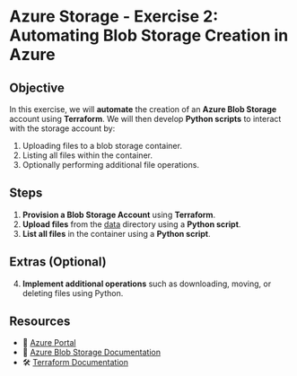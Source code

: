 # **Azure Storage - Exercise 2: Automating Blob Storage Creation in Azure**

## **Objective**  

In this exercise, we will **automate** the creation of an **Azure Blob Storage** account using **Terraform**. We will then develop **Python scripts** to interact with the storage account by:  

1. Uploading files to a blob storage container.  
2. Listing all files within the container.  
3. Optionally performing additional file operations.  

## **Steps**  

1. **Provision a Blob Storage Account** using **Terraform**.  
2. **Upload files** from the [data](./data/) directory using a **Python script**.  
3. **List all files** in the container using a **Python script**.  

## **Extras (Optional)**  

4. **Implement additional operations** such as downloading, moving, or deleting files using Python.  

## **Resources**  

- 📌 [Azure Portal](https://portal.azure.com)  
- 📖 [Azure Blob Storage Documentation](https://learn.microsoft.com/en-us/azure/storage/blobs/)
- 🛠 [Terraform Documentation](https://www.terraform.io/docs)